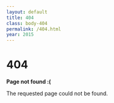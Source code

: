 ```yaml
---
layout: default
title: 404
class: body-404
permalink: /404.html
year: 2015
---
```


<div class="body-404 container">
  <h1>404</h1>

  <p><strong>Page not found :(</strong></p>
  <p>The requested page could not be found.</p>
</div>
